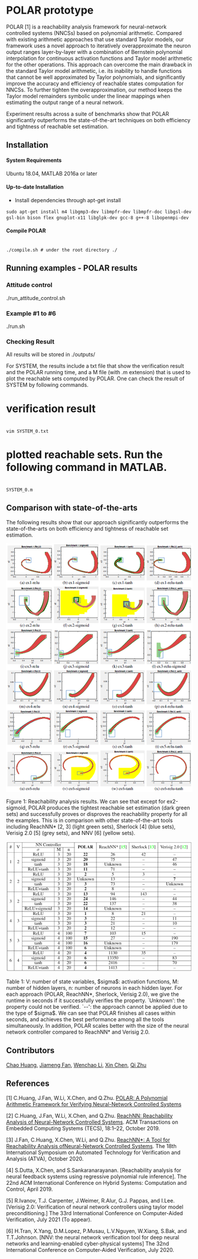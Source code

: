 # POLAR prototype
POLAR [1] is a reachability analysis framework for neural-network controlled systems (NNCSs) based on polynomial arithmetic. Compared with existing arithmetic approaches that use standard Taylor models, our framework uses a novel approach to iteratively overapproximate the neuron output ranges layer-by-layer with a combination of Bernstein polynomial interpolation for continuous activation functions and Taylor model arithmetic for the other operations. This approach can overcome the main drawback in the standard Taylor model arithmetic, i.e. its inability to handle functions that cannot be well approximated by Taylor polynomials, and significantly improve the accuracy and efficiency of reachable states computation for NNCSs. To further tighten the overapproximation, our method keeps the Taylor model remainders symbolic under the linear mappings when estimating the output range of a neural network. 

Experiment results across a suite of benchmarks show that POLAR significantly outperforms the state-of-the-art techniques on both efficiency and tightness of reachable set estimation.

## Installation

#### System Requirements
Ubuntu 18.04, MATLAB 2016a or later

#### Up-to-date Installation
- Install dependencies through apt-get install
```
sudo apt-get install m4 libgmp3-dev libmpfr-dev libmpfr-doc libgsl-dev gsl-bin bison flex gnuplot-x11 libglpk-dev gcc-8 g++-8 libopenmpi-dev
```

#### Compile POLAR

```

./compile.sh # under the root directory ./

```

## Running examples - POLAR results

### Attitude control
./run_attitude_control.sh

### Example #1 to #6
./run.sh

### Checking Result
All results will be stored in ./outputs/

For SYSTEM, the results include a txt file that show the verification result and the POLAR running time, and a M file (with .m extension) that is used to plot the reachable sets computed by POLAR. One can check the result of SYSTEM by following commands.

# verification result

```

vim SYSTEM_0.txt

```

# plotted reachable sets. Run the following command in MATLAB.

```

SYSTEM_0.m

```

## Comparison with state-of-the-arts

The following results show that our approach significantly outperforms the state-of-the-arts on both efficiency and tightness of reachable set estimation.

<p align="center">
    <img src="figures/benchmarks_reachableset.png" alt> 
</p>
<p align="left">	
    Figure 1: Reachability analysis results. We can see that except for ex2-sigmoid, POLAR produces the tightest reachable set estimation (dark green sets) and successfully proves or disproves the reachability property for all the examples. This is in comparison with other state-of-the-art tools including ReachNN* [2, 3] (light green sets), Sherlock [4] (blue sets), Verisig 2.0 [5] (grey sets), and NNV [6] (yellow sets).
</p>

<p align="center">
    <img src="figures/benchmarks_table.png" alt>
</p>
<p align="left">
    Table 1: V: number of state variables, $sigma$: activation functions, M: number of hidden layers, n: number of neurons in each hidden layer. For each approach (POLAR, ReachNN*, Sherlock, Verisig 2.0), we give the runtime in seconds if it successfully verifies the property. `Unknown': the property could not be verified. `--': the approach cannot be applied due to the type of $sigma$. We can see that POLAR finishes all cases within seconds, and achieves the best performance among all the tools simultaneously. In addition, POLAR scales better with the size of the neural network controller compared to ReachNN* and Verisig 2.0.
</p>


## Contributors
[Chao Huang](https://chaohuang2018.github.io/main/), [Jiameng Fan](https://www.jiamengf.com), [Wenchao Li](http://sites.bu.edu/depend/people/), [Xin Chen](https://udayton.edu/directory/artssciences/computerscience/chen-xin.php), [Qi Zhu](http://users.eecs.northwestern.edu/~qzhu/)

## References
[1] C.Huang, J.Fan, W.Li, X.Chen, and Q.Zhu.
[POLAR: A Polynomial Arithmetic Framework for Verifying Neural-Network Controlled Systems]()

[2] C.Huang, J.Fan, W.Li, X.Chen, and Q.Zhu.
[ReachNN: Reachability Analysis of Neural-Network Controlled Systems](https://dl.acm.org/citation.cfm?id=3358228).
ACM Transactions on Embedded Computing Systems (TECS), 18:1–22, October 2019.

[3] J.Fan, C.Huang, X.Chen, W.Li, and Q.Zhu.
[ReachNN*: A Tool for Reachability Analysis ofNeural-Network Controlled Systems](https://github.com/JmfanBU/ReachNNStar).
The 18th International Symposium on Automated Technology for Verification and Analysis (ATVA), October 2020.

[4] S.Dutta, X.Chen, and S.Sankaranarayanan.
[Reachability analysis for neural feedback systems using regressive polynomial rule inference]. The 22nd ACM International Conference on Hybrid Systems: Computation and Control, April 2019.

[5] R.Ivanov, T.J. Carpenter, J.Weimer, R.Alur, G.J. Pappas, and I.Lee.
[Verisig 2.0: Verification of neural network controllers using taylor model preconditioning.] The 33rd International Conference on Computer-Aided Verification, July 2021 (To appear).

[6] H.Tran, X.Yang, D.M.Lopez, P.Musau, L.V.Nguyen, W.Xiang, S.Bak, and T.T.Johnson.
[NNV: the neural network verification tool for deep neural networks and learning-enabled cyber-physical systems] The 32nd International Conference on Computer-Aided Verification, July 2020.



